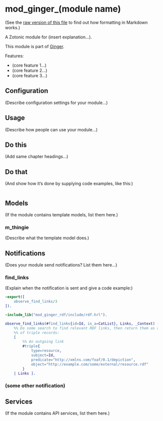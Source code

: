 mod_ginger_(module name)
========================

(See the [raw version of this file](https://raw.githubusercontent.com/driebit/mod_ginger_template/master/README.md)
to find out how formatting in Markdown works.)

A Zotonic module for (insert explanation...).

This module is part of [Ginger](http://github.com/driebit/ginger).

Features:

* (core feature 1...)
* (core feature 2...)
* (core feature 3...)

Configuration
-------------

(Describe configuration settings for your module...)

Usage
-----

(Describe how people can use your module...)

## Do this

(Add same chapter headings...)

## Do that

(And show how it‘s done by supplying code examples, like this:)

```erlang

```

## Models

(If the module contains template models, list them here.)

### m_thingie

(Describe what the template model does.)

## Notifications

(Does your module send notifications? List them here...)

### find_links

(Explain when the notification is sent and give a code example:)

```erlang
-export([
    observe_find_links/3
]).

-include_lib("mod_ginger_rdf/include/rdf.hrl").

observe_find_links(#find_links{id=Id, is_a=CatList}, Links, _Context) ->
    %% Do some search to find relevant RDF links, then return them as a list
    %% of triple records:
    [
        %% An outgoing link
        #triple{
            type=resource,
            subject=Id,
            predicate="http://xmlns.com/foaf/0.1/depiction",
            object="http://example.com/some/external/resource.rdf"
        }
    | Links ].
```

### (some other notification)

## Services

(If the module contains API services, list them here.)
